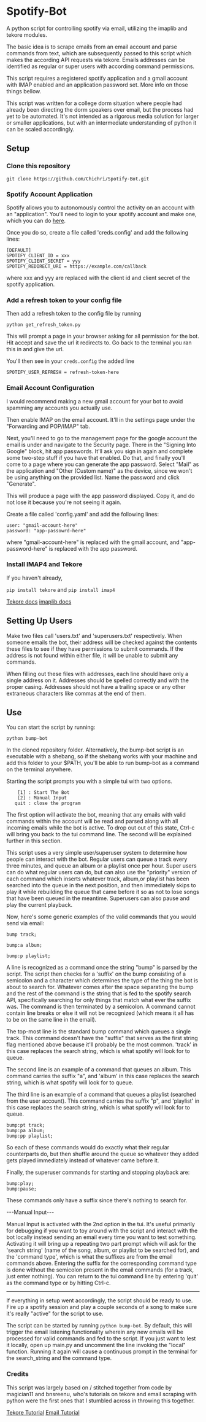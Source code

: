 # Spotify-Bot

A python script for controlling spotify via email, utilizing the imaplib and tekore modules.

The basic idea is to scrape emails from an email account and parse commands from text, which are subsequently 
passed to this script which makes the according API requests via tekore. Emails addresses can be identified as
regular or super users with according command permissions. 

This script requires a registered spotify application and a gmail account with IMAP enabled and an application 
password set. More info on those things bellow.

This script was written for a college dorm situation where people had already been directing the dorm speakers 
over email, but the process had yet to be automated. It's not intended as a rigorous media solution for larger
or smaller applications, but with an intermediate understanding of python it can be scaled accordingly. 

## Setup

### Clone this repository

`git clone https://github.com/Chichri/Spotify-Bot.git`

### Spotify Account Application

Spotify allows you to autonomously control the activity on an account with an "application". You'll need to 
login to your spotify account and make one, which you can do [here](https://developer.spotify.com/dashboard/applications).

Once you do so, create a file called 'creds.config' and add the following lines: 

```
[DEFAULT]
SPOTIFY_CLIENT_ID = xxx
SPOTIFY_CLIENT_SECRET = yyy
SPOTIFY_REDIRECT_URI = https://example.com/callback
```

where xxx and yyy are replaced with the client id and client secret of the spotify application.

### Add a refresh token to your config file

Then add a refresh token to the config file by running

`python get_refresh_token.py`

This will prompt a page in your browser asking for all permission for the bot. Hit accept and save the url it
redirects to. Go back to the terminal you ran this in and give the url. 

You'll then see in your `creds.config` the added line

`SPOTIFY_USER_REFRESH = refresh-token-here`

### Email Account Configuration

I would recommend making a new gmail account for your bot to avoid spamming any accounts you actually use.

Then enable IMAP on the email account. It'll in the settings page under the "Forwarding and POP/IMAP" tab. 

Next, you'll need to go to the management page for the google account the email is under and navigate to the
Security page. There in the "Signing Into Google" block, hit app passwords. It'll ask you sign in again and 
complete some two-step stuff if you have that enabled. Do that, and finally you'll come to a page where you 
can generate the app password. Select "Mail" as the application and "Other (Custom name)" as the device, 
since we won't be using anything on the provided list. Name the password and click "Generate".

This will produce a page with the app password displayed. Copy it, and do not lose it because you're not 
seeing it again. 

Create a file called 'config.yaml' and add the following lines: 

```
user: "gmail-account-here"
password: "app-passowrd-here"
```

where "gmail-account-here" is replaced with the gmail account, and "app-password-here" is replaced with the 
app password.

### Install IMAP4 and Tekore

If you haven't already, 

`pip install tekore`
and
`pip install imap4`

[Tekore docs](https://tekore.readthedocs.io/en/stable/index.html)
[imaplib docs](https://docs.python.org/3/library/imaplib.html)

## Setting Up Users

Make two files call 'users.txt' and 'superusers.txt' respectively. When someone emails the bot, their address
will be checked against the contents these files to see if they have permissions to submit commands. If the 
address is not found within either file, it will be unable to submit any commands. 

When filling out these files with addresses, each line should have only a single address on it. Addresses 
should be spelled correctly and with the proper casing. Addresses should not have a trailing space or any
other extraneous characters like commas at the end of them. 

## Use 

You can start the script by running: 

```
python bump-bot
``` 
In the cloned repository folder. Alternatively, the bump-bot script is an executable with a shebang, so if 
the shebang works with your machine and add this folder to your $PATH, you'll be able to run bump-bot as a 
command on the terminal anywhere. 

Starting the script prompts you with a simple tui with two options.
```
    [1] : Start The Bot
    [2] : Manual Input
   quit : close the program
```

The first option will activate the bot, meaning that any emails with valid commands within the account will 
be read and parsed along with all incoming emails while the bot is active. To drop out out of this state, Ctrl-c 
will bring you back to the tui command line. The second will be explained further in this section. 

This script uses a very simple user/superuser system to determine how people can interact with the bot.
Regular users can queue a track every three minutes, and queue an album or a playlist once per hour. Super 
users can do what regular users can do, but can also use the "priority" version of each command which inserts
whatever track, album,or playlist has been searched into the queue in the next position, and then immediately 
skips to play it while rebuilding the queue that came before it so as not to lose songs that have been queued
in the meantime. Superusers can also pause and play the current playback.

Now, here's some generic examples of the valid commands that you would send via email: 

```
bump track;

bump:a album; 

bump:p playlist;
```
A line is recognized as a command once the string "bump" is parsed by the script. The script then checks for
a 'suffix' on the bump consisting of a semicolon and a character which determines the type of the thing the
bot is about to search for. Whatever comes after the space separating the bump and the rest of the command is
the string that is fed to the spotify search API, specifically searching for only things that match what ever
the suffix was. The command is then terminated by a semicolon. A command cannot contain line breaks or else 
it will not be recognized (which means it all has to be on the same line in the email).

The top-most line is the standard bump command which queues a single track. This command doesn't have the 
"suffix" that serves as the first string flag mentioned above because it'll probably be the most common. 
'track' in this case replaces the search string, which is what spotify will look for to queue. 

The second line is an example of a command that queues an album. This command carries the suffix "a", and 
'album' in this case replaces the search string, which is what spotify will look for to queue. 

The third line is an example of a command that queues a playlist (searched from the user account). This 
command carries the suffix "p", and 'playlist' in this case replaces the search string, which is what spotify 
will look for to queue. 


```
bump:pt track;
bump:pa album; 
bump:pp playlist;
```

So each of these commands would do exactly what their regular counterparts do, but then shuffle around the
queue so whatever they added gets played immediately instead of whatever came before it.

Finally, the superuser commands for starting and stopping playback are: 
 
```
bump:play;
bump:pause; 
```

These commands only have a suffix since there's nothing to search for. 

---Manual Input---

Manual Input is activated with the 2nd option in the tui. It's useful primarily for debugging if you want to 
toy around with the script and interact with the bot locally instead sending an email every time you want to 
test something. Activating it will bring up a repeating two part prompt which will ask for the 'search string' 
(name of the song, album, or playlist to be searched for), and the 'command type', which is what the suffixes 
are from the email commands above. Entering the suffix for the corresponding command type is done without the 
semicolon present in the email commands (for a track, just enter nothing). You can return to the tui command 
line by entering 'quit' as the command type or by hitting Ctrl-c. 

---

If everything in setup went accordingly, the script should be ready to use. Fire up a spotify session and play 
a couple seconds of a song to make sure it's really "active" for the script to use. 

The script can be started by running `python bump-bot`. By default, this will trigger the email listening 
functionality wherein any new emails will be processed for valid commands and fed to the script. If you just 
want to lest it locally, open up main.py and uncomment the line invoking the "local" function. Running it 
again will cause a continuous prompt in the terminal for the search_string and the command type. 

### Credits

This script was largely based on / stitched together from code by magician11 and bnsreenu, who's tutorials on
tekore and email scraping with python were the first ones that I stumbled across in throwing this together.

[Tekore Tutorial](https://www.youtube.com/watch?v=8OGpz0UeYp4)
[Email Tutorial](https://www.youtube.com/watch?v=K21BSZPFIjQ)
